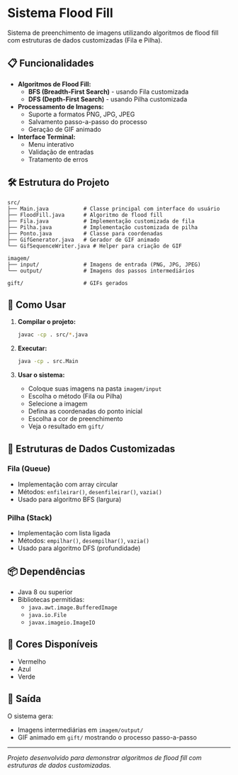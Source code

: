 # Sistema Flood Fill

Sistema de preenchimento de imagens utilizando algoritmos de flood fill com estruturas de dados customizadas (Fila e Pilha).

## 📋 Funcionalidades

- **Algoritmos de Flood Fill:**
  - **BFS (Breadth-First Search)** - usando Fila customizada
  - **DFS (Depth-First Search)** - usando Pilha customizada
- **Processamento de Imagens:**
  - Suporte a formatos PNG, JPG, JPEG
  - Salvamento passo-a-passo do processo
  - Geração de GIF animado
- **Interface Terminal:**
  - Menu interativo
  - Validação de entradas
  - Tratamento de erros

## 🛠️ Estrutura do Projeto

```
src/
├── Main.java           # Classe principal com interface do usuário
├── FloodFill.java      # Algoritmo de flood fill
├── Fila.java           # Implementação customizada de fila
├── Pilha.java          # Implementação customizada de pilha
├── Ponto.java          # Classe para coordenadas
├── GifGenerator.java   # Gerador de GIF animado
└── GifSequenceWriter.java # Helper para criação de GIF

imagem/
├── input/              # Imagens de entrada (PNG, JPG, JPEG)
└── output/             # Imagens dos passos intermediários

gift/                   # GIFs gerados
```

## 🚀 Como Usar

1. **Compilar o projeto:**
   ```bash
   javac -cp . src/*.java
   ```

2. **Executar:**
   ```bash
   java -cp . src.Main
   ```

3. **Usar o sistema:**
   - Coloque suas imagens na pasta `imagem/input`
   - Escolha o método (Fila ou Pilha)
   - Selecione a imagem
   - Defina as coordenadas do ponto inicial
   - Escolha a cor de preenchimento
   - Veja o resultado em `gift/`

## 🎯 Estruturas de Dados Customizadas

### Fila (Queue)
- Implementação com array circular
- Métodos: `enfileirar()`, `desenfileirar()`, `vazia()`
- Usado para algoritmo BFS (largura)

### Pilha (Stack) 
- Implementação com lista ligada
- Métodos: `empilhar()`, `desempilhar()`, `vazia()`
- Usado para algoritmo DFS (profundidade)

## 📦 Dependências

- Java 8 ou superior
- Bibliotecas permitidas:
  - `java.awt.image.BufferedImage`
  - `java.io.File`
  - `javax.imageio.ImageIO`

## 🎨 Cores Disponíveis

- Vermelho
- Azul  
- Verde

## 📸 Saída

O sistema gera:
- Imagens intermediárias em `imagem/output/`
- GIF animado em `gift/` mostrando o processo passo-a-passo

---

*Projeto desenvolvido para demonstrar algoritmos de flood fill com estruturas de dados customizadas.*